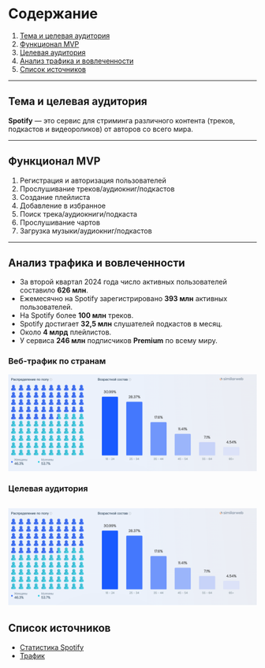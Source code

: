 # Содержание  
1. [Тема и целевая аудитория](#тема-и-целевая-аудитория)  
2. [Функционал MVP](#функционал-mvp)  
3. [Целевая аудитория](#целевая-аудитория)  
4. [Анализ трафика и вовлеченности](#анализ-трафика-и-вовлеченности)  
5. [Список источников](#список-источников)  

---

## Тема и целевая аудитория  
**Spotify** — это сервис для стриминга различного контента (треков, подкастов и видеороликов) от авторов со всего мира.  

---

## Функционал MVP  
1. Регистрация и авторизация пользователей  
2. Прослушивание треков/аудиокниг/подкастов  
3. Создание плейлиста  
4. Добавление в избранное  
5. Поиск трека/аудиокниги/подкаста  
6. Прослушивание чартов  
7. Загрузка музыки/аудиокниг/подкастов  

---

## Анализ трафика и вовлеченности  

- За второй квартал 2024 года число активных пользователей составило **626 млн**.  
- Ежемесячно на Spotify зарегистрировано **393 млн** активных пользователей.  
- На Spotify более **100 млн** треков.  
- Spotify достигает **32,5 млн** слушателей подкастов в месяц.  
- Около **4 млрд** плейлистов.  
- У сервиса **246 млн** подписчиков **Premium** по всему миру.  

### Веб-трафик по странам  
![Веб-трафик по странам ](/img/country.png)  


### Целевая аудитория  
![Целевая аудитория](/img/demography.png)
---

## Список источников  
- [Статистика Spotify](https://thesocialshepherd.com/blog/spotify-statistics)  
- [Трафик](https://www.similarweb.com/ru/website/spotify.com/)  
